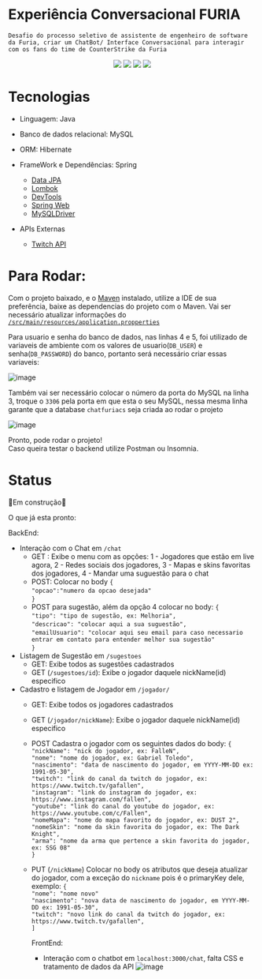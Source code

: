 # Experiência Conversacional FURIA

`Desafio do processo seletivo de assistente de engenheiro de software da Furia, criar um ChatBot/ Interface Conversacional para interagir com os fans do time de CounterStrike da Furia`

<div align="center">
  <img src="https://img.shields.io/badge/Java-ED8B00?style=for-the-badge&logo=openjdk&logoColor=white" />
  <img src="https://img.shields.io/badge/Spring-6DB33F?style=for-the-badge&logo=spring&logoColor=white" />
  <img src="https://img.shields.io/badge/MySQL-005C84?style=for-the-badge&logo=mysql&logoColor=white" />
  <img src="https://img.shields.io/badge/Hibernate-59666C?style=for-the-badge&logo=Hibernate&logoColor=white" />
</div>

# Tecnologias
- Linguagem: Java
- Banco de dados relacional: MySQL
- ORM: Hibernate
- FrameWork e Dependências: Spring
  
  - [Data JPA](https://spring.io/projects/spring-data-jpa)
  - [Lombok](https://projectlombok.org/)
  - [DevTools](https://docs.spring.io/spring-boot/reference/using/devtools.html)
  - [Spring Web](https://mvnrepository.com/artifact/org.springframework/spring-web)
  - [MySQLDriver](https://mvnrepository.com/artifact/com.mysql/mysql-connector-j)
- APIs Externas
  - [Twitch API](https://dev.twitch.tv/docs/api/)
 

# Para Rodar:
Com o projeto baixado, e o [Maven](https://maven.apache.org/) instalado, utilize a IDE de sua preferência, baixe as dependencias do projeto com o Maven.
Vai ser necessário atualizar informações do [`/src/main/resources/application.propperties`](https://github.com/thiagosilvaantenor/Experiencia-Conversacional-FURIA/blob/main/src/main/resources/application.properties)

Para usuario e senha do banco de dados, nas linhas 4 e 5, foi utilizado de variaveis de ambiente com os valores de usuario(`DB_USER`) e senha(`DB_PASSWORD`) do banco, portanto será necessário criar essas variaveis: 

![image](https://github.com/user-attachments/assets/b8508388-c9ac-4f99-a195-b09aa476709a)

Também vai ser necessário colocar o número da porta do MySQL na linha 3, troque o `3306` pela porta em que esta o seu MySQL, nessa mesma linha garante que a database `chatfuriacs` seja criada ao rodar o projeto

![image](https://github.com/user-attachments/assets/be0bb536-0e35-4edf-9148-0defdb757684)

Pronto, pode rodar o projeto!<br>
Caso queira testar o backend utilize Postman ou Insomnia.

# Status
🚧Em construção🚧

O que já esta pronto:

BackEnd:

- Interação com o Chat em `/chat`
  - GET : Exibe o menu com as opções: 1 - Jogadores que estão em live agora, 2 - Redes sociais dos jogadores, 3 - Mapas e skins favoritas dos jogadores, 4 - Mandar uma suguestão para o chat
  - POST: Colocar no body `{` <br> `"opcao":"numero da opcao desejada"` <br> `}`
  - POST para sugestão, além da opção 4 colocar no body:
  `{` <br>
    `"tipo": "tipo de sugestão, ex: Melhoria",` <br>
    `"descricao": "colocar aqui a sua suguestão",` <br>
    `"emailUsuario": "colocar aqui seu email para caso necessario entrar em contato para entender melhor sua sugestão"` <br>
  `}` 
- Listagem de Sugestão em `/sugestoes`
  - GET: Exibe todos as sugestões cadastrados
  - GET (`/sugestoes/id`): Exibe o jogador daquele nickName(id) especifico
- Cadastro e listagem de Jogador em `/jogador/`
  - GET: Exibe todos os jogadores cadastrados
  - GET (`/jogador/nickName`): Exibe o jogador daquele nickName(id) especifico
  - POST Cadastra o jogador com os seguintes dados do body: `{`
   <br> `"nickName": "nick do jogador, ex: FalleN",` <br>
    `"nome": "nome do jogador, ex: Gabriel Toledo",` <br>
    `"nascimento": "data de nascimento do jogador, em YYYY-MM-DD ex: 1991-05-30",` <br>
    `"twitch": "link do canal da twitch do jogador, ex: https://www.twitch.tv/gafallen",` <br>
    `"instagram": "link do instagram do jogador, ex: https://www.instagram.com/fallen",` <br>
    `"youtube": "link do canal do youtube do jogador, ex: https://www.youtube.com/c/Fallen",` <br>
    `"nomeMapa": "nome do mapa favorito do jogador, ex: DUST 2",` <br>
    `"nomeSkin": "nome da skin favorita do jogador, ex: The Dark Knight",` <br>
    `"arma": "nome da arma que pertence a skin favorita do jogador, ex: SSG 08"` <br> `} `
  - PUT (`/nickName`) Colocar no body os atributos que deseja atualizar do jogador, com a exceção do `nickname` pois é o primaryKey dele, exemplo: `{` <br>
     `"nome": "nome novo"` <br>
      `"nascimento": "nova data de nascimento do jogador, em YYYY-MM-DD ex: 1991-05-30",` <br>
      `"twitch": "novo link do canal da twitch do jogador, ex: https://www.twitch.tv/gafallen",` <br>
      `]`

    FrontEnd:
      - Interação com o chatbot em `localhost:3000/chat`, falta CSS e tratamento de dados da API
  ![image](https://github.com/user-attachments/assets/90eed981-2e3f-4754-9db3-8625ce5e5ac7)


